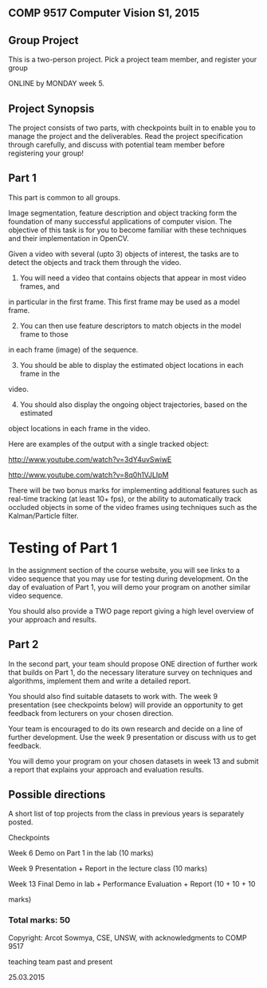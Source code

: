 COMP 9517 Computer Vision S1, 2015
----------------------------------

Group Project
-------------

This is a two-person project. Pick a project team member, and register your group 

ONLINE by MONDAY week 5.

Project Synopsis
----------------

The project consists of two parts, with checkpoints built in to enable you to manage the project and the deliverables. Read the project specification through carefully, and discuss with potential team member before registering your group!

Part 1
------

This part is common to all groups.

Image segmentation, feature description and object tracking form the foundation of many successful applications of computer vision. The objective of this task is for you to become familiar with these techniques and their implementation in OpenCV.

Given a video with several (upto 3) objects of interest, the tasks are to detect the objects and track them through the video.

1) You will need a video that contains objects that appear in most video frames, and 

in particular in the first frame. This first frame may be used as a model frame.

2) You can then use feature descriptors to match objects in the model frame to those 

in each frame (image) of the sequence.

3) You should be able to display the estimated object locations in each frame in the 

video.

4) You should also display the ongoing object trajectories, based on the estimated 

object locations in each frame in the video.

Here are examples of the output with a single tracked object:

http://www.youtube.com/watch?v=3dY4uvSwiwE 

http://www.youtube.com/watch?v=8q0h1VJLIpM

There will be two bonus marks for implementing additional features such as real-time tracking (at least 10+ fps), or the ability to automatically track occluded objects in some of the video frames using techniques such as the Kalman/Particle filter.

# Testing of Part 1

In the assignment section of the course website, you will see links to a video sequence that you may use for testing during development. On the day of evaluation of Part 1, you will demo your program on another similar video sequence.

You should also provide a TWO page report giving a high level overview of your approach and results.

Part 2
------

In the second part, your team should propose ONE direction of further work that builds on Part 1, do the necessary literature survey on techniques and algorithms, implement them and write a detailed report.

You should also find suitable datasets to work with. The week 9 presentation (see checkpoints below) will provide an opportunity to get feedback from lecturers on your chosen direction.

Your team is encouraged to do its own research and decide on a line of further development. Use the week 9 presentation or discuss with us to get feedback.

You will demo your program on your chosen datasets in week 13 and submit a report that explains your approach and evaluation results.

Possible directions
-------------------

A short list of top projects from the class in previous years is separately posted.

Checkpoints

Week 6 Demo on Part 1 in the lab (10 marks)

Week 9 Presentation + Report in the lecture class (10 marks)

Week 13 Final Demo in lab + Performance Evaluation + Report (10 + 10 + 10

marks)

### Total marks: 50

Copyright: Arcot Sowmya, CSE, UNSW, with acknowledgments to COMP 9517 

teaching team past and present

25.03.2015
